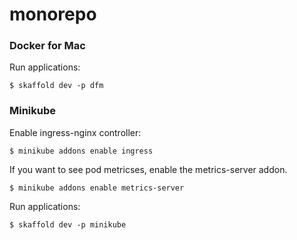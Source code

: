 # monorepo

### Docker for Mac

Run applications:

```
$ skaffold dev -p dfm
```

### Minikube

Enable ingress-nginx controller:

```
$ minikube addons enable ingress
```

If you want to see pod metricses, enable the metrics-server addon.

```
$ minikube addons enable metrics-server
```

Run applications:

```
$ skaffold dev -p minikube
```
